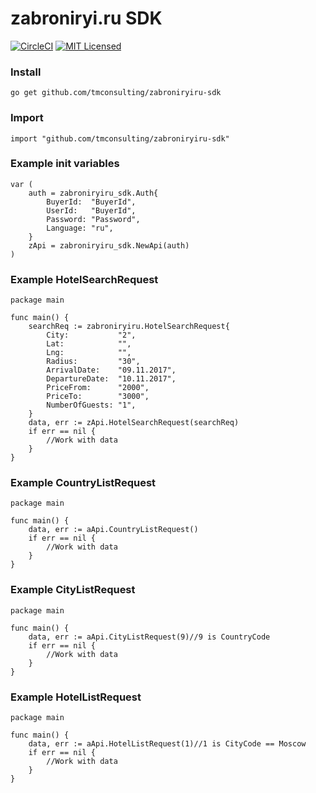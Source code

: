 # zabroniryi.ru SDK
[![CircleCI](https://circleci.com/gh/tmconsulting/zabroniryiru-sdk/tree/develop.svg?style=shield)](https://circleci.com/gh/tmconsulting/zabroniryiru-sdk)
[![MIT Licensed](https://img.shields.io/badge/license-MIT-blue.svg)](https://raw.githubusercontent.com/circleci/cci-demo-react/master/LICENSE)

### Install
```
go get github.com/tmconsulting/zabroniryiru-sdk
```

### Import
```golang
import "github.com/tmconsulting/zabroniryiru-sdk"
```

### Example init variables
```golang
var (
	auth = zabroniryiru_sdk.Auth{
		BuyerId:  "BuyerId",
		UserId:   "BuyerId",
		Password: "Password",
		Language: "ru",
	}
	zApi = zabroniryiru_sdk.NewApi(auth)
)
```

### Example HotelSearchRequest
```golang
package main

func main() {
	searchReq := zabroniryiru.HotelSearchRequest{
		City:           "2",
		Lat:            "",
		Lng:            "",
		Radius:         "30",
		ArrivalDate:    "09.11.2017",
		DepartureDate:  "10.11.2017",
		PriceFrom:      "2000",
		PriceTo:        "3000",
		NumberOfGuests: "1",
	}
	data, err := zApi.HotelSearchRequest(searchReq)
	if err == nil {
		//Work with data
	}
}
 ```

### Example CountryListRequest
```golang
package main

func main() {
	data, err := aApi.CountryListRequest()
	if err == nil {
		//Work with data
	}
}
 ```

### Example CityListRequest
```golang
package main

func main() {
	data, err := aApi.CityListRequest(9)//9 is CountryCode
	if err == nil {
		//Work with data
	}
}
 ```

### Example HotelListRequest
```golang
package main

func main() {
	data, err := aApi.HotelListRequest(1)//1 is CityCode == Moscow
	if err == nil {
		//Work with data
	}
}
 ```